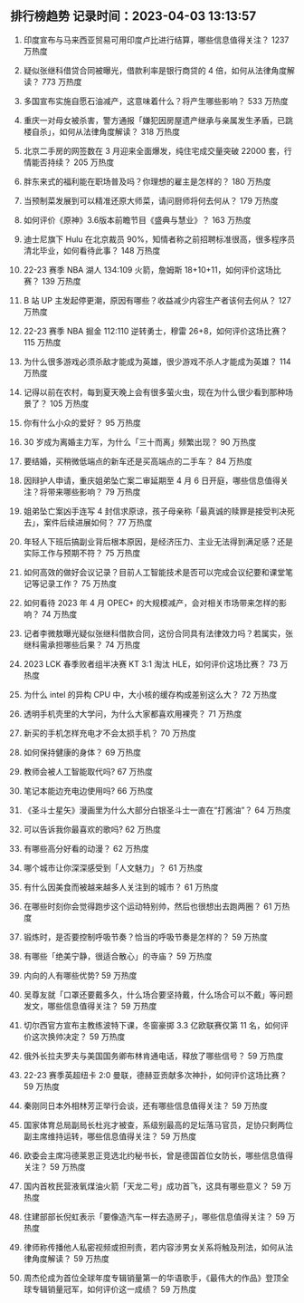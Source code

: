 
## 排行榜趋势 记录时间：2023-04-03 13:13:57
  
  1. 印度宣布与马来西亚贸易可用印度卢比进行结算，哪些信息值得关注？ 1237 万热度
    
  2. 疑似张继科借贷合同被曝光，借款利率是银行商贷的 4 倍，如何从法律角度解读？ 773 万热度
    
  3. 多国宣布实施自愿石油减产，这意味着什么？将产生哪些影响？ 533 万热度
    
  4. 重庆一对母女被杀害，警方通报「嫌犯因房屋遗产继承与亲属发生矛盾，已跳楼自杀」，如何从法律角度解读？ 318 万热度
    
  5. 北京二手房的网签数在 3 月迎来全面爆发，纯住宅成交量突破 22000 套，行情能否持续？ 205 万热度
    
  6. 胖东来式的福利能在职场普及吗？你理想的雇主是怎样的？ 180 万热度
    
  7. 当预制菜发展到可以精准还原大师菜，请问厨师将何去何从？ 179 万热度
    
  8. 如何评价《原神》3.6版本前瞻节目《盛典与慧业》？ 163 万热度
    
  9. 迪士尼旗下 Hulu 在北京裁员 90%，知情者称之前招聘标准很高，很多程序员清北毕业，如何看待此事？ 148 万热度
    
  10. 22-23 赛季 NBA 湖人 134:109 火箭，詹姆斯 18+10+11，如何评价这场比赛？ 139 万热度
    
  11. B 站 UP 主发起停更潮，原因有哪些？收益减少内容生产者该何去何从？ 127 万热度
    
  12. 22-23 赛季 NBA 掘金 112:110 逆转勇士，穆雷 26+8，如何评价这场比赛？ 115 万热度
    
  13. 为什么很多游戏必须杀敌才能成为英雄，很少游戏不杀人才能成为英雄？ 114 万热度
    
  14. 记得以前在农村，每到夏天晚上会有很多萤火虫，现在为什么很少看到那种场景了？ 105 万热度
    
  15. 你有什么小众的爱好？ 95 万热度
    
  16. 30 岁成为离婚主力军，为什么「三十而离」频繁出现？ 90 万热度
    
  17. 要结婚，买稍微低端点的新车还是买高端点的二手车？ 84 万热度
    
  18. 因辩护人申请，重庆姐弟坠亡案二审延期至 4 月 6 日开庭，哪些信息值得关注？将带来哪些影响？ 79 万热度
    
  19. 姐弟坠亡案凶手连写 4 封信求原谅，孩子母亲称「最真诚的赎罪是接受判决死去」，案件后续进展如何？ 77 万热度
    
  20. 年轻人下班后搞副业背后根本原因，是经济压力、主业无法得到满足感？还是实际工作与预期不符？ 75 万热度
    
  21. 如何高效的做好会议记录？目前人工智能技术是否可以完成会议纪要和课堂笔记等记录工作？ 75 万热度
    
  22. 如何看待 2023 年 4 月 OPEC+ 的大规模减产，会对相关市场带来怎样的影响？ 74 万热度
    
  23. 记者李微敖曝光疑似张继科借款合同，这份合同具有法律效力吗？若属实，张继科需承担哪些后果？ 74 万热度
    
  24. 2023 LCK 春季败者组半决赛 KT 3:1 淘汰 HLE，如何评价这场比赛？ 73 万热度
    
  25. 为什么 intel 的异构 CPU 中，大小核的缓存构成差别这么大？ 72 万热度
    
  26. 透明手机壳里的大学问，为什么大家都喜欢用裸壳？ 71 万热度
    
  27. 新买的手机怎样充电才不会太损手机？ 70 万热度
    
  28. 如何保持健康的身体？ 69 万热度
    
  29. 教师会被人工智能取代吗? 67 万热度
    
  30. 笔记本能边充电边使用吗? 66 万热度
    
  31. 《圣斗士星矢》漫画里为什么大部分白银圣斗士一直在“打酱油”？ 64 万热度
    
  32. 可以告诉我你最喜欢的歌吗? 62 万热度
    
  33. 有哪些高分好看的动漫？ 62 万热度
    
  34. 哪个城市让你深深感受到「人文魅力」？ 61 万热度
    
  35. 有什么因美食而被越来越多人关注到的城市？ 61 万热度
    
  36. 在哪些时刻你会觉得跑步这个运动特别帅，然后也很想出去跑两圈？ 61 万热度
    
  37. 锻炼时，是否要控制呼吸节奏？恰当的呼吸节奏是怎样的？ 59 万热度
    
  38. 有哪些「绝美宁静，很适合散心」的寺庙？ 59 万热度
    
  39. 内向的人有哪些优势? 59 万热度
    
  40. 吴尊友就「口罩还要戴多久，什么场合要坚持戴，什么场合可以不戴」等问题发文，哪些信息值得关注？ 59 万热度
    
  41. 切尔西官方宣布主教练波特下课，冬窗豪掷 3.3 亿欧联赛仅第 11 名，如何评价这次换帅决定？ 59 万热度
    
  42. 俄外长拉夫罗夫与美国国务卿布林肯通电话，释放了哪些信号？ 59 万热度
    
  43. 22-23 赛季英超纽卡 2:0 曼联，德赫亚贡献多次神扑，如何评价这场比赛？ 59 万热度
    
  44. 秦刚同日本外相林芳正举行会谈，还有哪些信息值得关注？ 59 万热度
    
  45. 国家体育总局副局长杜兆才被查，系级别最高的足坛落马官员，足协只剩两位副主席维持运转，哪些信息值得关注？ 59 万热度
    
  46. 欧委会主席冯德莱恩正竞选北约秘书长，曾是德国首位女防长，哪些信息值得关注？ 59 万热度
    
  47. 国内首枚民营液氧煤油火箭「天龙二号」成功首飞，这具有哪些意义？ 59 万热度
    
  48. 住建部部长倪虹表示「要像造汽车一样去造房子」，哪些信息值得关注？ 59 万热度
    
  49. 律师称传播他人私密视频或担刑责，若内容涉男女关系将触及刑法，如何从法律角度解读？ 59 万热度
    
  50. 周杰伦成为首位全球年度专辑销量第一的华语歌手，《最伟大的作品》登顶全球专辑销量冠军，如何评价这一成绩？ 59 万热度
    